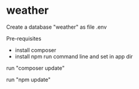 # weather

Create a database "weather" as file .env

Pre-requisites
- install composer
- install npm
run command line and set in app dir 

run "composer update"

run "npm update"
